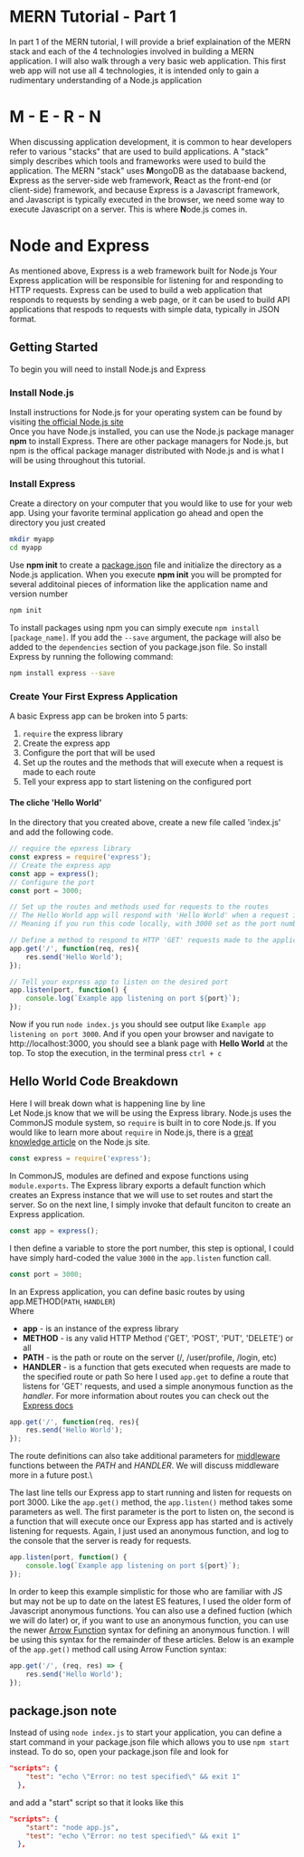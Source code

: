 # MERN Tutorial - Part 1
In part 1 of the MERN tutorial, I will provide a brief explaination of the MERN stack and each of the 4 technologies involved in building a MERN application. I will also walk through a very basic web application. This first web app will not use all 4 technologies, it is intended only to gain a rudimentary understanding of a Node.js application

# M - E - R - N
When discussing application development, it is common to hear developers refer to various "stacks" that are used to build applications. A "stack" simply describes which tools and frameworks were used to build the application. The MERN "stack" uses **M**ongoDB as the databaase backend, **E**xpress as the server-side web framework, **R**eact as the front-end (or client-side) framework, and because Express is a Javascript framework, and Javascript is typically executed in the browser, we need some way to execute Javascript on a server. This is where **N**ode.js comes in.

# Node and Express
As mentioned above, Express is a web framework built for Node.js Your Express application will be responsible for listening for and responding to HTTP requests. Express can be used to build a web application that responds to requests by sending a web page, or it can be used to build API applications that respods to requests with simple data, typically in JSON format.

## Getting Started
To begin you will need to install Node.js and Express
### Install Node.js
Install instructions for Node.js for your operating system can be found by visiting [the official Node.js site](http://nodejs.org)\
Once you have Node.js installed, you can use the Node.js package manager **npm** to install Express. There are other package managers for Node.js, but npm is the offical package manager distributed with Node.js and is what I will be using throughout this tutorial.

### Install Express
Create a directory on your computer that you would like to use for your web app. Using your favorite terminal application go ahead and open the directory you just created
```bash
mkdir myapp
cd myapp
```
Use **npm init** to create a [package.json](https://docs.npmjs.com/files/package.json) file and initialize the directory as a Node.js application. When you execute **npm init** you will be prompted for several additoinal pieces of information like the application name and version number
```bash
npm init
```
To install packages using npm you can simply execute `npm install [package_name]`. If you add the `--save` argument, the package will also be added to the `dependencies` section of you package.json file. So install Express by running the following command:
```bash
npm install express --save
```

### Create Your First Express Application
A basic Express app can be broken into 5 parts:
1. `require` the express library
1. Create the express app
1. Configure the port that will be used
1. Set up the routes and the methods that will execute when a request is made to each route
1. Tell your express app to start listening on the configured port
#### The cliche 'Hello World'
In the directory that you created above, create a new file called 'index.js' and add the following code.
```javascript
// require the epxress library
const express = require('express');
// Create the express app
const app = express();
// Configure the port
const port = 3000;

// Set up the routes and methods used for requests to the routes
// The Hello World app will respond with 'Hello World' when a request is sent to the root application route '/'
// Meaning if you run this code locally, with 3000 set as the port number, a request to http://localhost:3000 will respond with 'Hello World'

// Define a method to respond to HTTP 'GET' requests made to the application's root level route
app.get('/', function(req, res){
    res.send('Hello World');
});

// Tell your express app to listen on the desired port
app.listen(port, function() {
    console.log(`Example app listening on port ${port}`);
});
```
Now if you run `node index.js` you should see output like `Example app listening on port 3000`. And if you open your browser and navigate to http://localhost:3000, you should see a blank page with **Hello World** at the top. To stop the execution, in the terminal press `ctrl + c`

## Hello World Code Breakdown
Here I will break down what is happening line by line\
Let Node.js know that we will be using the Express library. Node.js uses the CommonJS module system, so `require` is built in to core Node.js. If you would like to learn more about `require` in Node.js, there is a [great knowledge article](https://nodejs.org/en/knowledge/getting-started/what-is-require/) on the Node.js site.
```javascript
const express = require('express');
```

In CommonJS, modules are defined and expose functions using `module.exports`. The Express library exports a default function which creates an Express instance that we will use to set routes and start the server. So on the next line, I simply invoke that default funciton to create an Express application.
```javascript
const app = express();
```

I then define a variable to store the port number, this step is optional, I could have simply hard-coded the value `3000` in the `app.listen` function call.
```javascript
const port = 3000;
```

In an Express application, you can define basic routes by using app.METHOD(`PATH`, `HANDLER`)\
Where
* **app** - is an instance of the express library
* **METHOD** - is any valid HTTP Method ('GET', 'POST', 'PUT', 'DELETE') or all
* **PATH** - is the path or route on the server (/, /user/profile, /login, etc)
* **HANDLER** - is a function that gets executed when requests are made to the specified route or path
So here I used `app.get` to define a route that listens for 'GET' requests, and used a simple anonymous function as the _handler_. For more information about routes you can check out the [Express docs](https://expressjs.com/en/guide/routing.html)
```javascript
app.get('/', function(req, res){
    res.send('Hello World');
});
```
The route definitions can also take additional parameters for [middleware](https://expressjs.com/en/guide/using-middleware.html) functions between the _PATH_ and _HANDLER_. We will discuss middleware more in a future post.\

The last line tells our Express app to start running and listen for requests on port 3000. Like the `app.get()` method, the `app.listen()` method takes some parameters as well. The first parameter is the port to listen on, the second is a function that will execute once our Express app has started and is actively listening for requests. Again, I just used an anonymous function, and log to the console that the server is ready for requests.
```javascript
app.listen(port, function() {
    console.log(`Example app listening on port ${port}`);
});
```

In order to keep this example simplistic for those who are familiar with JS but may not be up to date on the latest ES features, I used the older form of Javascript anonymous functions. You can also use a defined fuction (which we will do later) or, if you want to use an anonymous function, you can use the newer [Arrow Function](https://developer.mozilla.org/en-US/docs/Web/JavaScript/Reference/Functions/Arrow_functions) syntax for defining an anonymous function. I will be using this syntax for the remainder of these articles. Below is an example of the `app.get()` method call using Arrow Function syntax:
```javascript
app.get('/', (req, res) => {
    res.send('Hello World');
});
```
## package.json note
Instead of using `node index.js` to start your application, you can define a start command in your package.json file which allows you to use `npm start` instead. To do so, open your package.json file and look for
```json
"scripts": {
    "test": "echo \"Error: no test specified\" && exit 1"
  },
```
and add a "start" script so that it looks like this
```json
"scripts": {
    "start": "node app.js",
    "test": "echo \"Error: no test specified\" && exit 1"
  },
  ```